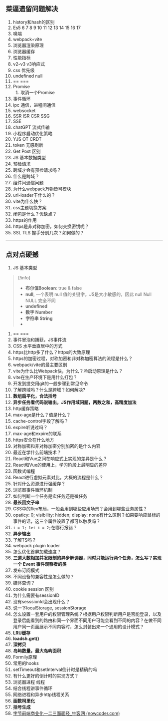 ## 菜逼遗留问题解决
1. history和hash的区别
2. Es5 6 7 8 9 10 11 12 13 14 15 16 17
3. 唤端
4. webpack+vite
5. 浏览器渲染原理
6. 浏览器缓存
7. 性能指标
8. v2-v3 v3响应式 
9. css 优先级
10. undefined null
11. == ===
12. Promise 
	1. 取消一个Promise
13. 事件循环
14. ipc 通信，进程间通信
15. websocket
16. SSR ISR CSR SSG
17. SSE 
18. chatGPT 流式传输
19. 小程序启动优化策略
20. YJS OT CRDT
21. token 无感刷新
22. Get Post 区别
23. JS 基本数据类型
24. 预检请求
25. 跨域才会有预检请求吗？
26. 什么是跨域？
27. 组件间通信问题
28. 为什么webpack万物皆可模块
29. url-loader干什么的？
30. vite为什么快？
31. css主题切换方案
32. 闭包是什么？优缺点？
33. https的作用
34. https是非对称加密，如何交换密钥呢？
35. SSL TLS 握手分别几次？如何做的？
---
## 点对点硬撼
1. JS 基本类型
>[!info]
>- **布尔值Boolean**: true & false
>- **null**, 一个表明 null 值的关键字。JS是大小敏感的，因此 null Null NULL 完全不同
>- **undefined**
>- **数字 Number**
>- **字符串 String**
>- 
1. == ===
2. 事件冒泡和捕获，JS事件流
3. CSS 水平垂直居中的方式
4. https比http多了什么？https的大致原理
5. https的加密过程，对称加密和非对称加密算法的流程是什么？
6. webpack/vite的最主要区别
7. vite为什么比Webpack快，为什么？冷启动原理是什么？
8. vite在生产环境下是用什么打包？
9. 开发到提交用git的一般步骤到常见命令
10. 了解跨域吗？什么是跨域？如何解决?
11. **数组扁平化，合法括号**
12. **异步任务看代码说输出，JS作用域问题，两数之和，高精度加法**
13. http缓存策略
14. max-age是什么？值是什么？
15. cache-control字段了解吗？
16. expire听说过吗？
17. max-age和expire的联系
18. https安全在什么地方
19. 对称加密和非对称加密分别加密的是什么内容
20. 最近在学什么前端技术？
21. React和Vue之间在响应式上实现的差异是什么？
22. React和Vue的使用上，学习阶段上最明显的差异
23. 函数式编程
24. React进行虚拟元素对比，大概的流程是什么？
25. 针对什么资源进行强缓存？
26. 浏览器事件循环机制
27. 如何判断一个任务是宏任务还是微任务
28. **最长回文子串**
29. CSS中的flex布局，一般会用到哪些应用场景？会用到哪些业务属性？
30. opaticy: 0; visibility: hidden; display: none有什么区别？如果要响应鼠标的事件的话，这三个属性设置了都可以触发吗？
31. `i = 1; let i = 2;`在哪行报错？
32. **异步输出**
33. 了解TS吗？
34. webpack plugin loader
35. 怎么优化首屏加载速度？
36. **三道大数相加并发限制的异步解调器，同时只能运行两个任务，怎么写？实现一个 Event 事件观察者的类**
37. 发布订阅模式
38. 不同设备的兼容性是怎么做的？
39. 媒体查询？
40. cookie session 区别
41. 为什么需要有sessionID
42. 没有sesssionId会出现什么？
43. 说一下localStorage, sessionStorage
44. 怎么设置一套用户的权限管理系统？根据用户权限判断用户是否能登录，以及登录后能看到的路由和同一个界面不同用户可能会看到不同的内容？在做不同用户同一页面展示不同内容时，怎么封装出来一个通用的设计模式？
45. **LRU缓存**
46. **loadsh.get()**
47. **深拷贝**
48. **岛屿数量，最大岛屿面积**
49. Formily原理
50. 常用的hooks
51. setTimeout和setInterval倒计时是精确的吗
52. 有什么更好的倒计时的实现方式？
53. 浏览器进程 线程
54. 结合线程讲事件循环
55. 网络进程和异步http线程关系
56. **函数柯里化**
57. **括号生成**
58. [字节前端商业化一二三面面经_牛客网 (nowcoder.com)](https://www.nowcoder.com/discuss/411136220913299456?sourceSSR=search)